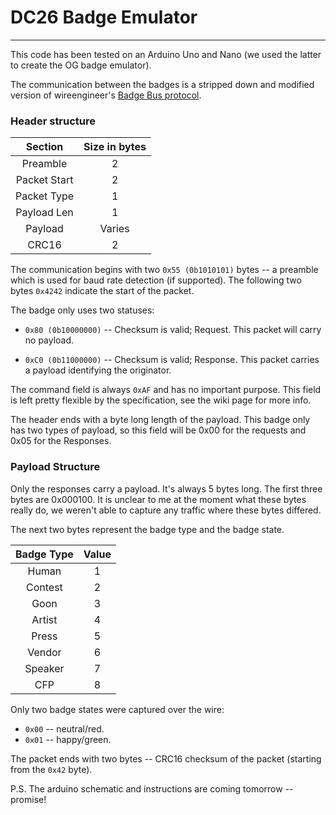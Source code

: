 # DC26 Badge Emulator
---
This code has been tested on an Arduino Uno and Nano (we used the latter to create
the OG badge emulator). 

The communication between the badges is a stripped down and modified version of 
wireengineer's [Badge Bus protocol](https://github.com/Wireb/badge_bus/wiki).

### Header structure

Section  | Size in bytes
:---: | :---:
Preamble | 2
Packet Start | 2
Packet Type | 1
Payload Len | 1
Payload | Varies
CRC16 | 2

The communication begins with two `0x55 (0b1010101)` bytes -- a preamble
which is used for baud rate detection (if supported). The following two
bytes `0x4242` indicate the start of the packet.

The badge only uses two statuses:

   * `0x80 (0b10000000)` -- Checksum is valid; Request. This packet will carry
     no payload.

   * `0xC0 (0b11000000)` -- Checksum is valid; Response. This packet carries a
     payload identifying the originator.

The command field is always `0xAF` and has no important purpose. This field is 
left pretty flexible by the specification, see the wiki page for more info.

The header ends with a byte long length of the payload. This badge only has two
types of payload, so this field will be 0x00 for the requests and 0x05 for
the Responses.

### Payload Structure

Only the responses carry a payload. It's always 5 bytes long. The first three
bytes are 0x000100. It is unclear to me at the moment what these bytes really do, 
we weren't able to capture any traffic where these bytes differed.

The next two bytes represent the badge type and the badge state.

Badge Type | Value
:---: | :---:
Human | 1
Contest | 2
Goon | 3
Artist | 4
Press | 5
Vendor | 6
Speaker | 7
CFP | 8

Only two badge states were captured over the wire:
  * `0x00` -- neutral/red.
  * `0x01` -- happy/green.

The packet ends with two bytes -- CRC16 checksum of the packet (starting from
the `0x42` byte).

P.S. The arduino schematic and instructions are coming tomorrow -- promise!
